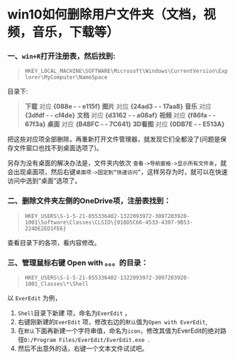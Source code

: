# win10如何删除用户文件夹（文档，视频，音乐，下载等）

### 一、`win+R`打开注册表，然后找到:
> `HKEY_LOCAL_MACHINE\SOFTWARE\Microsoft\Windows\CurrentVersion\Explorer\MyComputer\NameSpace`

目录下:

> **下载** 对应 **{088e - - e115f}**
> **图片** 对应 **{24ad3 - - 17aa8}**
> **音乐** 对应 **{3dfdf - - cf4de}**
> **文档** 对应 **{d3162 - - a08af}**
> **视频** 对应 **{f86fa - - 67f3a}**
> **桌面** 对应 **{B4BFC - - 7C641}**
> **3D看图** 对应 **{0DB7E - - E513A}**

把这些对应项全部删除，再重新打开文件管理器，就发现它们全都没了(问题是保存文件窗口也找不到桌面选项了)。
	
另存为没有桌面的解决办法是，文件夹内依次 `查看->导航窗格->显示所有文件夹`，就会出现桌面项，然后右键`桌面项->固定到“快速访问”`，这样另存为时，就可以在快速访问中选到“桌面”选项了。

### 二、删除文件夹左侧的OneDrive项，注册表找到：

> `HKEY_USERS\S-1-5-21-855336402-1322093972-3097203920-1001\Software\Classes\CLSID\{018D5C66-4533-4307-9B53-224DE2ED1FE6}`

查看目录下的各项，看内容修改。

### 三、管理鼠标右键 Open with 。。。的目录：
> `HKEY_USERS\S-1-5-21-855336402-1322093972-3097203920-1001_Classes\*\Shell`

以 `EverEdit` 为例，

1. `Shell`目录下新建 项，命名为`EverEdit` ，
2. 右键刚新建的`EverEdit` 项，修改右边的`默认`值为`Open with EverEdit`,
3. 在`默认`下面再新建一个字符串值，命名为`icon`，修改其值为EverEdit的绝对路径`D:/Program Files/EverEdit/EverEdit.exe `.
4. 然后不出意外的话，右键一个文本文件试试吧。